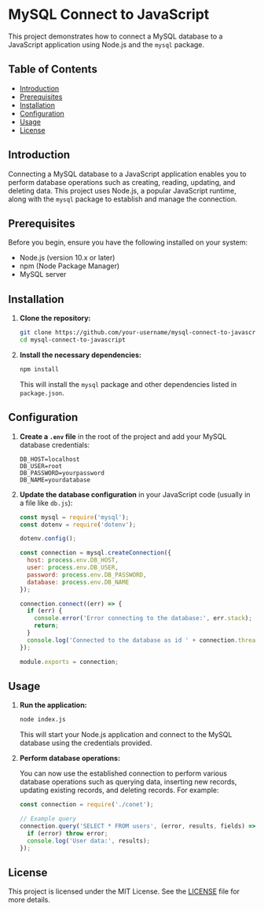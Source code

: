 

# MySQL Connect to JavaScript

This project demonstrates how to connect a MySQL database to a JavaScript application using Node.js and the `mysql` package.

## Table of Contents
- [Introduction](#introduction)
- [Prerequisites](#prerequisites)
- [Installation](#installation)
- [Configuration](#configuration)
- [Usage](#usage)
- [License](#license)

## Introduction

Connecting a MySQL database to a JavaScript application enables you to perform database operations such as creating, reading, updating, and deleting data. This project uses Node.js, a popular JavaScript runtime, along with the `mysql` package to establish and manage the connection.

## Prerequisites

Before you begin, ensure you have the following installed on your system:

- Node.js (version 10.x or later)
- npm (Node Package Manager)
- MySQL server

## Installation

1. **Clone the repository:**

   ```bash
   git clone https://github.com/your-username/mysql-connect-to-javascript.git
   cd mysql-connect-to-javascript
   ```

2. **Install the necessary dependencies:**

   ```bash
   npm install
   ```

   This will install the `mysql` package and other dependencies listed in `package.json`.

## Configuration

1. **Create a `.env` file** in the root of the project and add your MySQL database credentials:

   ```env
   DB_HOST=localhost
   DB_USER=root
   DB_PASSWORD=yourpassword
   DB_NAME=yourdatabase
   ```

2. **Update the database configuration** in your JavaScript code (usually in a file like `db.js`):

   ```javascript
   const mysql = require('mysql');
   const dotenv = require('dotenv');

   dotenv.config();

   const connection = mysql.createConnection({
     host: process.env.DB_HOST,
     user: process.env.DB_USER,
     password: process.env.DB_PASSWORD,
     database: process.env.DB_NAME
   });

   connection.connect((err) => {
     if (err) {
       console.error('Error connecting to the database:', err.stack);
       return;
     }
     console.log('Connected to the database as id ' + connection.threadId);
   });

   module.exports = connection;
   ```

## Usage

1. **Run the application:**

   ```bash
   node index.js
   ```

   This will start your Node.js application and connect to the MySQL database using the credentials provided.

2. **Perform database operations:**

   You can now use the established connection to perform various database operations such as querying data, inserting new records, updating existing records, and deleting records. For example:

   ```javascript
   const connection = require('./conet');

   // Example query
   connection.query('SELECT * FROM users', (error, results, fields) => {
     if (error) throw error;
     console.log('User data:', results);
   });
   ```

## License

This project is licensed under the MIT License. See the [LICENSE](LICENSE) file for more details.

